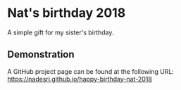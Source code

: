 Nat's birthday 2018
===================
A simple gift for my sister's birthday.

Demonstration
-------------
A GitHub project page can be found at the following URL: https://nadesri.github.io/happy-birthday-nat-2018
